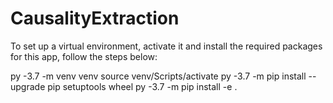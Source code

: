 # CausalityExtraction

To set up a virtual environment, activate it and install the required packages for this app, follow the steps below: 

py -3.7 -m venv venv
source venv/Scripts/activate
py -3.7 -m pip install --upgrade pip setuptools wheel
py -3.7 -m pip install -e .